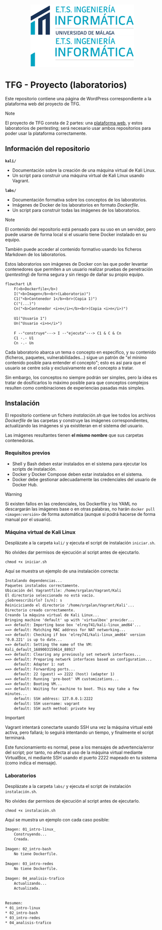 <div align="center">
    <br/>
    <img src=".github/readme/etsii-claro.png#gh-light-mode-only" height=100 alt="ETSII logo (claro)"/>
    <img src=".github/readme/etsii-oscuro.png#gh-dark-mode-only" height=100 alt="ETSII logo (oscuro)"/>
    <br/>
</div>

# TFG - Proyecto (laboratorios)

Este repositorio contiene una página de WordPress correspondiente a la plataforma web del proyecto de TFG.

> [!NOTE] 
> El proyecto de TFG consta de 2 partes: una [plataforma web](https://github.com/15Galan/tfg_sitio), y estos laboratorios de pentesting; será necesario usar ambos repositorios para poder usar la plataforma correctamente.

## Información del repositorio

**`kali/`**  
- Documentación sobre la creación de una máquina virtual de Kali Linux.
- Un script para construir una máquina virtual de Kali Linux usando Vagrant.

**`labs/`**  
- Documentación formativa sobre los conceptos de los laboratorios.
- Imágenes de Docker de los laboratorios en formato *Dockerfile*.
- Un script para construir todas las imágenes de los laboratorios.

> [!NOTE]
> El contenido del repositorio está pensado para su uso en un servidor, pero puede usarse de forma local si el usuario tiene Docker instalado en su equipo.
>
> También puede acceder al contenido formativo usando los ficheros Markdown de los laboratorios.

Estos laboratorios son imágenes de Docker con las que poder levantar contenedores que permiten a un usuario realizar pruebas de penetración (*pentesting*) de forma segura y sin riesgo de dañar su propio equipo.

```mermaid
flowchart LR
    F(<b>Dockerfile</b>)
    I("<b>Imagen</b><br>(Laboratorio)")
    C1("<b>Contenedor 1</b><br>(Copia 1)")
    C("(...)")
    Cn("<b>Contenedor <i>n</i></b><br>(Copia <i>n</i>)")

    U1("Usuario 1")
    Un("Usuario <i>n</i>")
	
    F --"construye"---> I --"ejecuta"---> C1 & C & Cn
    C1 -.- U1
    Cn -.- Un
```

Cada laboratorio abarca un tema o concepto en específico, y su contenido (ficheros, paquetes, vulnerabilidades...) sigue un patrón de "el mínimo contenido posible para entender el concepto"; esto es así para que el usuario se centre sola y exclusivamente en el concepto a tratar.

Sin embargo, los conceptos no siempre podrán ser simples, pero la idea es tratar de dosificarlos lo máximo posible para que conceptos complejos resulten como combinaciones de experiencias pasadas más simples.

## Instalación

El repositorio contiene un fichero *instalación.sh* que lee todos los archivos *Dockerfile* de las carpetas y construye las imágenes correspondientes, actualizando las imágenes si ya existiteran en el sistema del usuario.

Las imágenes resultantes tienen **el mismo nombre** que sus carpetas contenedoras.

### Requisitos previos

- Shell y Bash deben estar instalados en el sistema para ejecutar los scripts de instalación.
- Docker y Docker Compose deben estar instalados en el sistema.
- Docker debe gestionar adecuadamente las credenciales del usuario de Docker Hub.

> [!WARNING]
> Si existen fallos en las credenciales, los Dockerfile y los YAML no descargarán las imágenes base o en otras palabras, no harán `docker pull <imagen:versión>` de forma automática (aunque sí podrá hacerse de forma manual por el usuario).

### Máquina virtual de Kali Linux

Desplázate a la carpeta `kali/` y ejecuta el script de instalación `iniciar.sh`.

No olvides dar permisos de ejecución al script antes de ejecutarlo.

```shell
chmod +x iniciar.sh
```

Aquí se muestra un ejemplo de una instalación correcta:

```text
Instalando dependencias...
Paquetes instalados correctamente.
Ubicación del Vagrantfile: /home/srgalan/Vagrant/Kali
El directorio seleccionado no está vacío.
¿Sobreescribirlo? [s/n]: s
Reiniciciando el directorio '/home/srgalan/Vagrant/Kali'...
Directorio creado correctamente.
Creando la máquina virtual de Kali Linux...
Bringing machine 'default' up with 'virtualbox' provider...
==> default: Importing base box 'elrey741/kali-linux_amd64'...
==> default: Matching MAC address for NAT networking...
==> default: Checking if box 'elrey741/kali-linux_amd64' version '0.0.221' is up to date...
==> default: Setting the name of the VM: Kali_default_1689003159614_88917
==> default: Clearing any previously set network interfaces...
==> default: Preparing network interfaces based on configuration...
    default: Adapter 1: nat
==> default: Forwarding ports...
    default: 22 (guest) => 2222 (host) (adapter 1)
==> default: Running 'pre-boot' VM customizations...
==> default: Booting VM...
==> default: Waiting for machine to boot. This may take a few minutes...
    default: SSH address: 127.0.0.1:2222
    default: SSH username: vagrant
    default: SSH auth method: private key
```

> [!IMPORTANT]
> Vagrant intentará conectarte usando SSH una vez la máquina virtual esté activa, pero fallará; lo seguirá intentando un tiempo, y finalmente el script terminará.
>
> Este funcionamiento es normal, pese a los mensajes de advertencia/error del script; por tanto, no afecta al uso de la máquina virtual mediante VirtualBox, ni mediante SSH usando el puerto 2222 mapeado en tu sistema (como indica el mensaje).


### Laboratorios

Desplázate a la carpeta `labs/` y ejecuta el script de instalación `instalación.sh`.

No olvides dar permisos de ejecución al script antes de ejecutarlo.

```shell
chmod +x instalación.sh
```

Aquí se muestra un ejemplo con cada caso posible:

```text
Imagen: 01_intro-linux_
    Construyendo...
    Creada.

Imagen: 02_intro-bash
    No tiene Dockerfile.

Imagen: 03_intro-redes
    No tiene Dockerfile.

Imagen: 04_analisis-trafico
    Actualizando...
    Actualizada.


Resumen:
* 01_intro-linux
* 02_intro-bash
* 03_intro-redes
* 04_analisis-trafico
```
